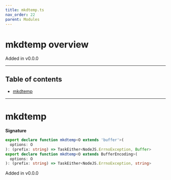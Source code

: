 ```yaml
---
title: mkdtemp.ts
nav_order: 22
parent: Modules
---
```


# mkdtemp overview

Added in v0.0.0

---

<h2 class="text-delta">Table of contents</h2>

- [mkdtemp](#mkdtemp)

---

# mkdtemp

**Signature**

```ts
export declare function mkdtemp<O extends 'buffer'>(
  options: O
): (prefix: string) => TaskEither<NodeJS.ErrnoException, Buffer>
export declare function mkdtemp<O extends BufferEncoding>(
  options: O
): (prefix: string) => TaskEither<NodeJS.ErrnoException, string>
```

Added in v0.0.0
